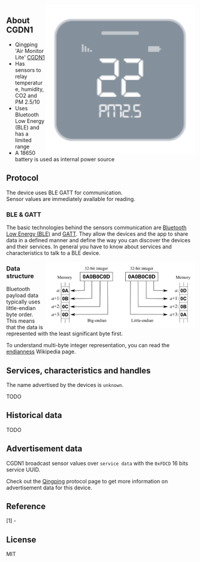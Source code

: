 
<img src="cgdn1.svg" width="400px" alt="Air Detector Lite" align="right" />

## About CGDN1

* Qingping 'Air Monitor Lite' [CGDN1](https://www.qingping.co/air-monitor-lite/overview)
* Has sensors to relay temperature, humidity, CO2 and PM 2.5/10
* Uses Bluetooth Low Energy (BLE) and has a limited range
* A 18650 battery is used as internal power source

## Protocol

The device uses BLE GATT for communication.  
Sensor values are immediately available for reading.  

### BLE & GATT

The basic technologies behind the sensors communication are [Bluetooth Low Energy (BLE)](https://en.wikipedia.org/wiki/Bluetooth_Low_Energy) and [GATT](https://www.bluetooth.com/specifications/gatt).
They allow the devices and the app to share data in a defined manner and define the way you can discover the devices and their services.
In general you have to know about services and characteristics to talk to a BLE device.

<img src="endianness.png" width="400px" alt="Endianness" align="right" />

### Data structure

Bluetooth payload data typically uses little-endian byte order.  
This means that the data is represented with the least significant byte first.  

To understand multi-byte integer representation, you can read the [endianness](https://en.wikipedia.org/wiki/Endianness) Wikipedia page.

## Services, characteristics and handles

The name advertised by the devices is `unknown`.  

TODO

## Historical data

TODO

## Advertisement data

CGDN1 broadcast sensor values over `service data` with the `0xFDCD` 16 bits service UUID.  

Check out the [Qingping](qingping-ble-api.md) protocol page to get more information on advertisement data for this device.  

## Reference

[1] -

## License

MIT
